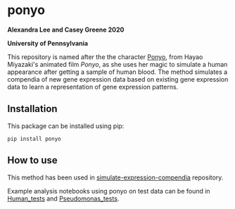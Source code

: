 # ponyo

**Alexandra Lee and Casey Greene 2020**

**University of Pennsylvania**

This repository is named after the the character [Ponyo](https://en.wikipedia.org/wiki/Ponyo), from Hayao Miyazaki's animated film *Ponyo*, as she uses her magic to simulate a human appearance after getting a sample of human blood. 
The method simulates a compendia of new gene expression data based on existing gene expression data to learn a representation of gene expression patterns.

## Installation

This package can be installed using pip:

```
pip install ponyo
```

## How to use
This method has been used in [simulate-expression-compendia](https://github.com/greenelab/simulate-expression-compendia) repository.

Example analysis notebooks using ponyo on test data can be found in [Human_tests](https://github.com/greenelab/ponyo/tree/master/Human_tests) and [Pseudomonas_tests](https://github.com/greenelab/ponyo/tree/master/Pseudomonas_tests). 
